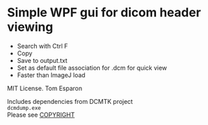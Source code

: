 # Simple WPF gui for dicom header viewing

- Search with Ctrl F
- Copy
- Save to output.txt
- Set as default file association for .dcm for quick view
- Faster than ImageJ load

MIT License.
Tom Esparon


Includes dependencies from DCMTK project   
```dcmdump.exe```   
Please see [COPYRIGHT](./dicom/COPYRIGHT)

